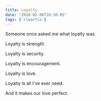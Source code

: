 ```yaml
---
title: Loyalty
date: "2018-02-06T16:30:05"
tags: ['clearfix']
---
```


Someone once asked me what loyalty was.

Loyalty is strength.

Loyalty is security.

Loyalty is encouragement.

Loyalty is love.

Loyalty is all I've ever need.

And it makes our love perfect.